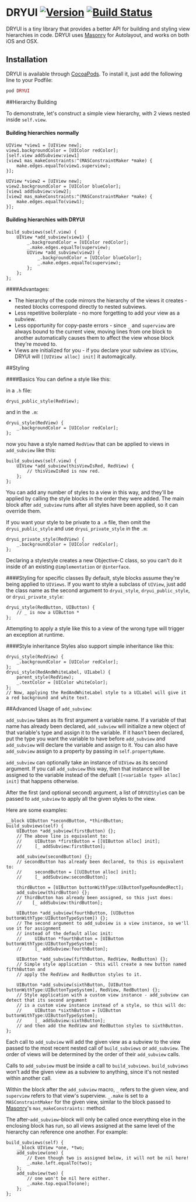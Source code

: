 # DRYUI [![Version](https://img.shields.io/cocoapods/v/DRYUI.svg?style=flat)](http://cocoapods.org/pods/DRYUI) [![Build Status](https://travis-ci.org/GriffinSchneider/DRYUI.svg?branch=fix-travis)](https://travis-ci.org/GriffinSchneider/DRYUI)

DRYUI is a tiny library that provides a better API for building and styling view hierarchies in code. DRYUI uses [Masonry](https://github.com/Masonry/Masonry) for Autolayout, and works on both iOS and OSX.


## Installation

DRYUI is available through [CocoaPods](http://cocoapods.org). To install
it, just add the following line to your Podfile:

```ruby
pod DRYUI
```


##Hierarchy Building

To demonstrate, let's construct a simple view hierarchy, with 2 views nested inside `self.view`. 

#### Building hierarchies normally
```obj-c
UIView *view1 = [UIView new];
view1.backgroundColor = [UIColor redColor];
[self.view addSubview:view1]
[view1 mas_makeConstraints:^(MASConstraintMaker *make) {
    make.edges.equalTo(view1.superview);
}];

UIView *view2 = [UIView new];
view2.backgroundColor = [UIColor blueColor];
[view1 addSubview:view2];
[view2 mas_makeConstraints:^(MASConstraintMaker *make) {
    make.edges.equalTo(view1);
}];
```
#### Building hierarchies with DRYUI
```obj-c
build_subviews(self.view) {
    UIView *add_subview(view1) {
        _.backgroundColor = [UIColor redColor];
        _.make.edges.equalTo(superview);
        UIView *add_subview(view2) {
            _.backgroundColor = [UIColor blueColor];
            _.make.edges.equalTo(superview);
        };
    };
};
```
####Advantages:
- The hierarchy of the code mirrors the hierarchy of the views it creates - nested blocks correspond directly to nested subviews.
- Less repetitive boilerplate - no more forgetting to add your view as a subview.
- Less opportunity for copy-paste errors - since `_` and `superview` are always bound to the current view, moving lines from one block to another automatically causes them to affect the view whose block they're moved to.
- Views are initialized for you - if you declare your subview as `UIView`, DRYUI will `[[UIView alloc] init]` it automagically.


##Styling

####Basics
You can define a style like this:

in a `.h` file:
```obj-c
dryui_public_style(RedView);
```
and in the `.m`:
```obj-c
dryui_style(RedView) {
    _.backgroundColor = [UIColor redColor];
};
```
now you have a style named `RedView` that can be applied to views in `add_subview` like this:
```obj-c
build_subviews(self.view) {
    UIView *add_subview(thisViewIsRed, RedView) {
        // thisViewIsRed is now red.
    };
};
```
You can add any number of styles to a view in this way, and they'll be applied by calling the style blocks in the order they were added. The main block after `add_subview` runs after all styles have been applied, so it can override them.

If you want your style to be private to a `.m` file, then omit the `dryui_public_style` and use `dryui_private_style` in the `.m`:
```obj-c
dryui_private_style(RedView) {
    _.backgroundColor = [UIColor redColor];
};
```
Declaring a stylestyle creates a new Objective-C class, so you can't do it inside of an existing `@implementation` or `@interface`.

####Styling for specific classes
By default, style blocks assume they're being applied to `UIViews`. If you want to style a subclass of `UIView`, just add the class name as the second argument to `dryui_style`, `dryui_public_style`, or `dryui_private_style`:
```obj-c
dryui_style(RedButton, UIButton) {
    // _ is now a UIButton *
};
```
Attempting to apply a style like this to a view of the wrong type will trigger an exception at runtime.

####Style inheritance
Styles also support simple inheritance like this:
```obj-c
dryui_style(RedView) {
    _.backgroundColor = [UIColor redColor];
};
dryui_style(RedAndWhiteLabel, UILabel) {
    parent_style(RedView);
    _.textColor = [UIColor whiteColor];
};
// Now, applying the RedAndWhiteLabel style to a UILabel will give it a red background and white text.
```


##Advanced Usage of `add_subview`:

`add_subview` takes as its first argument a variable name. If a variable of that name has already been declared, `add_subview` will initialize a new object of that variable's type and assign it to the variable. If it hasn't been declared, put the type you want the variable to have before `add_subview` and `add_subview` will declare the variable and assign to it. You can also have `add_subview` assign to a property by passing in `self.propertyName`.

`add_subview` can optionally take an instance of `UIView` as its second argument. If you call `add_subview` this way, then that instance will be assigned to the variable instead of the defualt `[[<variable type> alloc] init]` that happens otherwise.

After the first (and optional second) argument, a list of `DRYUIStyle`s can be passed to `add_subview` to apply all the given styles to the view.

Here are some examples:
```obj-c
__block UIButton *secondButton, *thirdButton;
build_subviews(self) {
    UIButton *add_subview(firstButton) {};
    // The above line is equivalent to:
    //     UIButton *firstButton = [[UIButton alloc] init]; 
    //     [_ addSubview:firstButton];
    
    add_subview(secondButton) {};
    // secondButton has already been declared, to this is equivalent to:
    //     secondButton = [[UIButton alloc] init];
    //     [_ addSubview:secondButton];
    
    thirdButton = [UIButton buttonWithType:UIButtonTypeRoundedRect];
    add_subview(thirdButton) {};
    // thirdButton has already been assigned, so this just does:
    //    [_ addSubview:thirdButton];
    
    UIButton *add_subview(fourthButton, [UIButton buttonWithType:UIButtonTypeSystem]) {};
    // The second argument to add_subview is a view instance, so we'll use it for assignment
    // instead of the default alloc init:
    //     UIButton *fourthButton = [UIButton buttonWithType:UIButtonTypeSystem];
    //     [_ addSubview:fourthButton];
    
    UIButton *add_subview(fifthButton, RedView, RedButton) {};
    // Simple style application - this will create a new button named fifthButton and
    // apply the RedView and RedButton styles to it.
    
    UIButton *add_subview(sixthButton, [UIButton buttonWithType:UIButtonTypeSystem], RedView, RedButton) {};
    // Style application with a custom view instance - add_subview can detect that its second argument
    // is a custom view instance instead of a style, so this will do:
    //     UIButton *sixthButton = [UIButton buttonWithType:UIButtonTypeSystem];
    //     [_ addSubview:sixthButton];
    // and then add the RedView and RedButton styles to sixthButton.
};
```

Each call to `add_subview` will add the given view  as a subview to the view passed to the most
recent nested call of `build_subviews` or `add_subview`. The order of views will be determined by
the order of their `add_subview` calls.

Calls to `add_subview` must be inside a call to `build_subviews`. `build_subviews` won't add the given view as a subview to anything, since it's not nested within another call.

Within the block after the `add_subview` macro, `_` refers to the given view, and `superview`
refers to that view's superview. `_.make` is set to a `MASConstraintMaker` for the given view, similar
to the block passed to [Masonry](https://github.com/Masonry/Masonry)'s `mas_makeConstraints:` method.

The after-`add_subview`-block will only be called once everything else in the enclosing block has run, so
all views assigned at the same level of the hierarchy can reference one another. For example:
```obj-c
build_subviews(self) {
    __block UIView *one, *two;
    add_subview(one) {
        // Even though two is assigned below, it will not be nil here!
        _.make.left.equalTo(two);
    };
    add_subview(two) {
        // one won't be nil here either.
        _.make.top.equalTo(one);
    };
};
```
